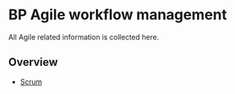 # BP Agile workflow management

All Agile related information is collected here.

## Overview

- [Scrum](./bp-agile-workflow-management/scrum.md)